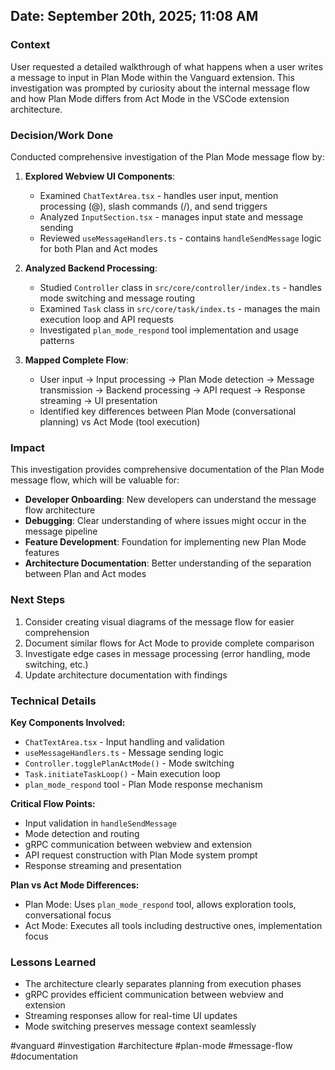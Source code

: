 ## Date: September 20th, 2025; 11:08 AM

### Context
User requested a detailed walkthrough of what happens when a user writes a message to input in Plan Mode within the Vanguard extension. This investigation was prompted by curiosity about the internal message flow and how Plan Mode differs from Act Mode in the VSCode extension architecture.

### Decision/Work Done
Conducted comprehensive investigation of the Plan Mode message flow by:

1. **Explored Webview UI Components**:
   - Examined `ChatTextArea.tsx` - handles user input, mention processing (@), slash commands (/), and send triggers
   - Analyzed `InputSection.tsx` - manages input state and message sending
   - Reviewed `useMessageHandlers.ts` - contains `handleSendMessage` logic for both Plan and Act modes

2. **Analyzed Backend Processing**:
   - Studied `Controller` class in `src/core/controller/index.ts` - handles mode switching and message routing
   - Examined `Task` class in `src/core/task/index.ts` - manages the main execution loop and API requests
   - Investigated `plan_mode_respond` tool implementation and usage patterns

3. **Mapped Complete Flow**:
   - User input → Input processing → Plan Mode detection → Message transmission → Backend processing → API request → Response streaming → UI presentation
   - Identified key differences between Plan Mode (conversational planning) vs Act Mode (tool execution)

### Impact
This investigation provides comprehensive documentation of the Plan Mode message flow, which will be valuable for:

- **Developer Onboarding**: New developers can understand the message flow architecture
- **Debugging**: Clear understanding of where issues might occur in the message pipeline
- **Feature Development**: Foundation for implementing new Plan Mode features
- **Architecture Documentation**: Better understanding of the separation between Plan and Act modes

### Next Steps
1. Consider creating visual diagrams of the message flow for easier comprehension
2. Document similar flows for Act Mode to provide complete comparison
3. Investigate edge cases in message processing (error handling, mode switching, etc.)
4. Update architecture documentation with findings

### Technical Details
**Key Components Involved:**
- `ChatTextArea.tsx` - Input handling and validation
- `useMessageHandlers.ts` - Message sending logic
- `Controller.togglePlanActMode()` - Mode switching
- `Task.initiateTaskLoop()` - Main execution loop
- `plan_mode_respond` tool - Plan Mode response mechanism

**Critical Flow Points:**
- Input validation in `handleSendMessage`
- Mode detection and routing
- gRPC communication between webview and extension
- API request construction with Plan Mode system prompt
- Response streaming and presentation

**Plan vs Act Mode Differences:**
- Plan Mode: Uses `plan_mode_respond` tool, allows exploration tools, conversational focus
- Act Mode: Executes all tools including destructive ones, implementation focus

### Lessons Learned
- The architecture clearly separates planning from execution phases
- gRPC provides efficient communication between webview and extension
- Streaming responses allow for real-time UI updates
- Mode switching preserves message context seamlessly

#vanguard #investigation #architecture #plan-mode #message-flow #documentation
